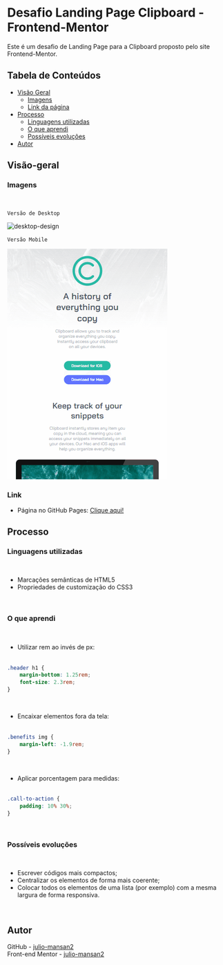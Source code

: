 # Desafio Landing Page Clipboard - Frontend-Mentor

Este é um desafio de Landing Page para a Clipboard proposto pelo site Frontend-Mentor.

## Tabela de Conteúdos

- [Visão Geral](#visão-geral)
    - [Imagens](#imagens)
    - [Link da página](#link)
- [Processo](#processo)
    - [Linguagens utilizadas](#linguagens-utilizadas)
    - [O que aprendi](#o-que-aprendi)
    - [Possíveis evoluções](#possíveis-evoluções)
- [Autor](#autor)

## Visão-geral

### Imagens

<br>

````
Versão de Desktop
````

   <img src="./src/design/desktop-design.gif" alt="desktop-design">

<br>

````
Versão Mobile
````

 <img src="./src/design/mobile-design.gif" alt="mobile-design">

### Link

- Página no GitHub Pages: <a href="https://julio-mansan2.github.io/landing-page-clipboard/">Clique aqui!</a>

## Processo

### Linguagens utilizadas

<br>

- Marcações semânticas de HTML5
- Propriedades de customização do CSS3

<br>

### O que aprendi

<br>

- Utilizar rem ao invés de px:

````css

.header h1 {
    margin-bottom: 1.25rem;
    font-size: 2.3rem;
}

````

<br>

- Encaixar elementos fora da tela:

````css

.benefits img {
    margin-left: -1.9rem;
}

````
<br>

- Aplicar porcentagem para medidas:

````css

.call-to-action {
    padding: 10% 30%;
}

````
<br>

### Possíveis evoluções

<br>

- Escrever códigos mais compactos;
- Centralizar os elementos de forma mais coerente;
- Colocar todos os elementos de uma lista (por exemplo) com a mesma largura de forma responsiva.

<br>

## Autor

GitHub - <a href="https://github.com/julio-mansan2">julio-mansan2</a> <br>
Front-end Mentor - <a href="https://www.frontendmentor.io/profile/julio-mansan2">julio-mansan2</a> <br>